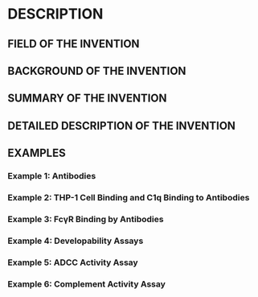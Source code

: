 # DESCRIPTION

## FIELD OF THE INVENTION

## BACKGROUND OF THE INVENTION

## SUMMARY OF THE INVENTION

## DETAILED DESCRIPTION OF THE INVENTION

## EXAMPLES

### Example 1: Antibodies

### Example 2: THP-1 Cell Binding and C1q Binding to Antibodies

### Example 3: FcγR Binding by Antibodies

### Example 4: Developability Assays

### Example 5: ADCC Activity Assay

### Example 6: Complement Activity Assay

